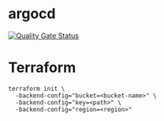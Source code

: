 # argocd
[![Quality Gate Status](https://sonarcloud.io/api/project_badges/measure?project=k8s&metric=alert_status)](https://sonarcloud.io/summary/new_code?id=k8s)

# Terraform

```
terraform init \
  -backend-config="bucket=<bucket-name>" \
  -backend-config="key=<path>" \
  -backend-config="region=<region>"

```